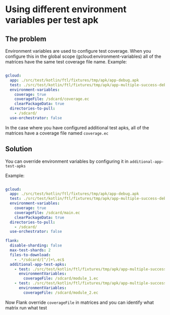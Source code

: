 # Using different environment variables per test apk

## The problem

Environment variables are used to configure test coverage. When you configure this in the global scope (gcloud:environment-variables) all of the matrices have the same test coverage file name.
Example:

```yml

gcloud:
  app: ./src/test/kotlin/ftl/fixtures/tmp/apk/app-debug.apk
  test: ./src/test/kotlin/ftl/fixtures/tmp/apk/app-multiple-success-debug-androidTest.apk
  environment-variables:
    coverage: true
    coverageFile: /sdcard/coverage.ec
    clearPackageData: true
  directories-to-pull:
    - /sdcard/
  use-orchestrator: false

```

In the case where you have configured additional test apks, all of the matrices have a coverage file named ```coverage.ec```

## Solution

You can override environment variables by configuring it in ```additional-app-test-apks```

Example:

```yml

gcloud:
  app: ./src/test/kotlin/ftl/fixtures/tmp/apk/app-debug.apk
  test: ./src/test/kotlin/ftl/fixtures/tmp/apk/app-multiple-success-debug-androidTest.apk
  environment-variables:
    coverage: true
    coverageFile: /sdcard/main.ec
    clearPackageData: true
  directories-to-pull:
    - /sdcard/
  use-orchestrator: false

flank:
  disable-sharding: false
  max-test-shards: 2
  files-to-download:
    - .*/sdcard/[^/]+\.ec$
  additional-app-test-apks:
    - test: ./src/test/kotlin/ftl/fixtures/tmp/apk/app-multiple-success-debug-androidTest.apk
      environmentVariables:
        coverageFile: /sdcard/module_1.ec
    - test: ./src/test/kotlin/ftl/fixtures/tmp/apk/app-multiple-success-debug-androidTest.apk
      environmentVariables:
        coverageFile: /sdcard/module_2.ec

```

Now Flank override ```coverageFile``` in matrices and you can identify what matrix run what test
